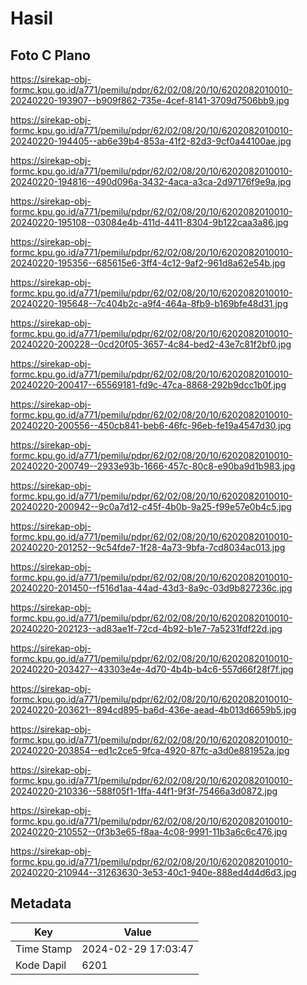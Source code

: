 # Hasil

## Foto C Plano

https://sirekap-obj-formc.kpu.go.id/a771/pemilu/pdpr/62/02/08/20/10/6202082010010-20240220-193907--b909f862-735e-4cef-8141-3709d7506bb9.jpg

https://sirekap-obj-formc.kpu.go.id/a771/pemilu/pdpr/62/02/08/20/10/6202082010010-20240220-194405--ab6e39b4-853a-41f2-82d3-9cf0a44100ae.jpg

https://sirekap-obj-formc.kpu.go.id/a771/pemilu/pdpr/62/02/08/20/10/6202082010010-20240220-194816--490d096a-3432-4aca-a3ca-2d97176f9e9a.jpg

https://sirekap-obj-formc.kpu.go.id/a771/pemilu/pdpr/62/02/08/20/10/6202082010010-20240220-195108--03084e4b-411d-4411-8304-9b122caa3a86.jpg

https://sirekap-obj-formc.kpu.go.id/a771/pemilu/pdpr/62/02/08/20/10/6202082010010-20240220-195356--685615e6-3ff4-4c12-9af2-961d8a62e54b.jpg

https://sirekap-obj-formc.kpu.go.id/a771/pemilu/pdpr/62/02/08/20/10/6202082010010-20240220-195648--7c404b2c-a9f4-464a-8fb9-b169bfe48d31.jpg

https://sirekap-obj-formc.kpu.go.id/a771/pemilu/pdpr/62/02/08/20/10/6202082010010-20240220-200228--0cd20f05-3657-4c84-bed2-43e7c81f2bf0.jpg

https://sirekap-obj-formc.kpu.go.id/a771/pemilu/pdpr/62/02/08/20/10/6202082010010-20240220-200417--65569181-fd9c-47ca-8868-292b9dcc1b0f.jpg

https://sirekap-obj-formc.kpu.go.id/a771/pemilu/pdpr/62/02/08/20/10/6202082010010-20240220-200556--450cb841-beb6-46fc-96eb-fe19a4547d30.jpg

https://sirekap-obj-formc.kpu.go.id/a771/pemilu/pdpr/62/02/08/20/10/6202082010010-20240220-200749--2933e93b-1666-457c-80c8-e90ba9d1b983.jpg

https://sirekap-obj-formc.kpu.go.id/a771/pemilu/pdpr/62/02/08/20/10/6202082010010-20240220-200942--9c0a7d12-c45f-4b0b-9a25-f99e57e0b4c5.jpg

https://sirekap-obj-formc.kpu.go.id/a771/pemilu/pdpr/62/02/08/20/10/6202082010010-20240220-201252--9c54fde7-1f28-4a73-9bfa-7cd8034ac013.jpg

https://sirekap-obj-formc.kpu.go.id/a771/pemilu/pdpr/62/02/08/20/10/6202082010010-20240220-201450--f516d1aa-44ad-43d3-8a9c-03d9b827236c.jpg

https://sirekap-obj-formc.kpu.go.id/a771/pemilu/pdpr/62/02/08/20/10/6202082010010-20240220-202123--ad83ae1f-72cd-4b92-b1e7-7a5231fdf22d.jpg

https://sirekap-obj-formc.kpu.go.id/a771/pemilu/pdpr/62/02/08/20/10/6202082010010-20240220-203427--43303e4e-4d70-4b4b-b4c6-557d66f28f7f.jpg

https://sirekap-obj-formc.kpu.go.id/a771/pemilu/pdpr/62/02/08/20/10/6202082010010-20240220-203621--894cd895-ba6d-436e-aead-4b013d6659b5.jpg

https://sirekap-obj-formc.kpu.go.id/a771/pemilu/pdpr/62/02/08/20/10/6202082010010-20240220-203854--ed1c2ce5-9fca-4920-87fc-a3d0e881952a.jpg

https://sirekap-obj-formc.kpu.go.id/a771/pemilu/pdpr/62/02/08/20/10/6202082010010-20240220-210336--588f05f1-1ffa-44f1-9f3f-75466a3d0872.jpg

https://sirekap-obj-formc.kpu.go.id/a771/pemilu/pdpr/62/02/08/20/10/6202082010010-20240220-210552--0f3b3e65-f8aa-4c08-9991-11b3a6c6c476.jpg

https://sirekap-obj-formc.kpu.go.id/a771/pemilu/pdpr/62/02/08/20/10/6202082010010-20240220-210944--31263630-3e53-40c1-940e-888ed4d4d6d3.jpg


## Metadata

| Key        | Value               |
| ---------- | ------------------- |
| Time Stamp | 2024-02-29 17:03:47 |
| Kode Dapil | 6201                |



